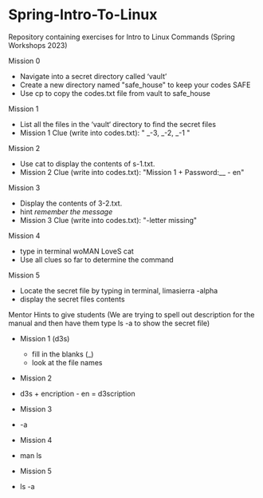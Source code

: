 # Spring-Intro-To-Linux
Repository containing exercises for Intro to Linux Commands (Spring Workshops 2023)

Mission 0
- Navigate into a secret directory called ‘vault’
- Create a new directory named "safe_house" to keep your codes SAFE
- Use cp to copy the codes.txt file from vault to safe_house

Mission 1
- List all the files in the ‘vault‘ directory to find the secret files
- Mission 1 Clue (write into codes.txt): " _-3, _-2, _-1 "

Mission 2
- Use cat to display the contents of s-1.txt.
- Mission 2 Clue (write into codes.txt): "Mission 1 + Password:__ - en"

Mission 3
- Display the contents of 3-2.txt.
- hint *remember the message*
- Mission 3 Clue (write into codes.txt): "-letter missing"

Mission 4
- type in terminal woMAN LoveS cat
- Use all clues so far to determine the command

Mission 5
- Locate the secret file by typing in terminal, limasierra -alpha
- display the secret files contents

Mentor Hints to give students (We are trying to spell out description for the manual and then have them type ls -a to show the secret file)
- Mission 1 (d3s)
  - fill in the blanks (_)
  - look at the file names

- Mission 2
- d3s + encription - en = d3scription

- Mission 3
- -a

- Mission 4
- man ls

- Mission 5
- ls -a
